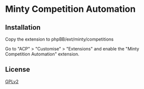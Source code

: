 # Minty Competition Automation

## Installation

Copy the extension to phpBB/ext/minty/competitions

Go to "ACP" > "Customise" > "Extensions" and enable the "Minty Competition Automation" extension.

## License

[GPLv2](license.txt)
